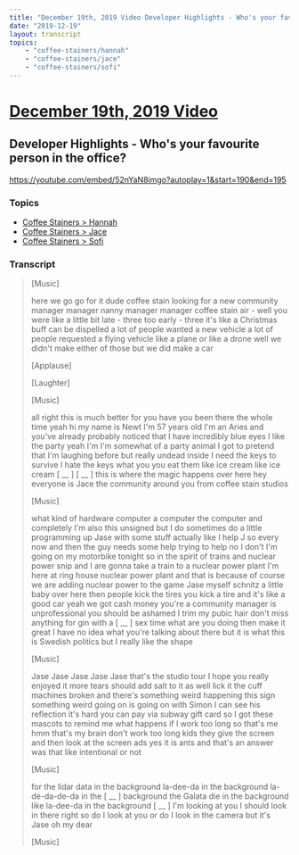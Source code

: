 ```yaml
---
title: "December 19th, 2019 Video Developer Highlights - Who's your favourite person in the office?"
date: "2019-12-19"
layout: transcript
topics:
    - "coffee-stainers/hannah"
    - "coffee-stainers/jace"
    - "coffee-stainers/sofi"
---
```

# [December 19th, 2019 Video](../2019-12-19.md)
## Developer Highlights - Who's your favourite person in the office?
https://youtube.com/embed/52nYaN8imgo?autoplay=1&start=190&end=195

### Topics
* [Coffee Stainers > Hannah](../topics/coffee-stainers/hannah.md)
* [Coffee Stainers > Jace](../topics/coffee-stainers/jace.md)
* [Coffee Stainers > Sofi](../topics/coffee-stainers/sofi.md)

### Transcript

> [Music]
>
> here we go go for it dude coffee stain looking for a new community manager manager nanny manager manager coffee stain air - well you were like a little bit late - three too early - three it's like a Christmas buff can be dispelled a lot of people wanted a new vehicle a lot of people requested a flying vehicle like a plane or like a drone well we didn't make either of those but we did make a car
>
> [Applause]
>
> [Laughter]
>
> [Music]
>
> all right this is much better for you have you been there the whole time yeah hi my name is Newt I'm 57 years old I'm an Aries and you've already probably noticed that I have incredibly blue eyes I like the party yeah I'm I'm somewhat of a party animal I got to pretend that I'm laughing before but really undead inside I need the keys to survive I hate the keys what you you eat them like ice cream like ice cream [ __ ] [ __ ] this is where the magic happens over here hey everyone is Jace the community around you from coffee stain studios
>
> [Music]
>
> what kind of hardware computer a computer the computer and completely I'm also this unsigned but I do sometimes do a little programming up Jase with some stuff actually like I help J so every now and then the guy needs some help trying to help no I don't I'm going on my motorbike tonight so in the spirit of trains and nuclear power snip and I are gonna take a train to a nuclear power plant I'm here at ring house nuclear power plant and that is because of course we are adding nuclear power to the game Jase myself schnitz a little baby over here then people kick the tires you kick a tire and it's like a good car yeah we got cash money you're a community manager is unprofessional you should be ashamed I trim my pubic hair don't miss anything for gin with a [ __ ] sex time what are you doing then make it great I have no idea what you're talking about there but it is what this is Swedish politics but I really like the shape
>
> [Music]
>
> Jase Jase Jase Jase Jase that's the studio tour I hope you really enjoyed it more tears should add salt to it as well lick it the cuff machines broken and there's something weird happening this sign something weird going on is going on with Simon I can see his reflection it's hard you can pay via subway gift card so I got these mascots to remind me what happens if I work too long so that's me hmm that's my brain don't work too long kids they give the screen and then look at the screen ads yes it is ants and that's an answer was that like intentional or not
>
> [Music]
>
> for the lidar data in the background la-dee-da in the background la-de-da-de-da in the [ __ ] background the Galata die in the background like la-dee-da in the background [ __ ] I'm looking at you I should look in there right so do I look at you or do I look in the camera but it's Jase oh my dear
>
> [Music]
